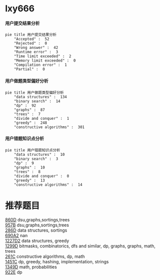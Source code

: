 # lxy666

<!-- tabs:start -->



#### **用户提交结果分析**

```mermaid
pie title 用户提交结果分析
    "Accepted" :  52
    "Rejected" :  0
    "Wrong answer" :  42
    "Runtime error" :  3
    "Time limit exceeded" :  2
    "Memory limit exceeded" :  0
    "Compilation error" :  1
    "Partial" :  0
```

#### **用户做题类型偏好分析**

```mermaid
pie title 用户做题类型偏好分析
    "data structures" :  134
    "binary search" :  14
    "dp" :  92
    "graphs" :  87
    "trees" :  7
    "divide and conquer" :  1
    "greedy" :  248
    "constructive algorithms" :  301
```
#### **用户错题知识点分析**

```mermaid
pie title 用户错题知识点分析
    "data structures" :  10
    "binary search" :  3
    "dp" :  9
    "graphs" :  10
    "trees" :  8
    "divide and conquer" :  0
    "greedy" :  13
    "constructive algorithms" :  14
```



<!-- tabs:end -->
# 推荐题目
[860D](https://codeforces.com/contest/860/problem/D)		dsu,graphs,sortings,trees		  
[957B](https://codeforces.com/contest/957/problem/B)		dsu,graphs,sortings,trees		  
[286D](https://codeforces.com/contest/286/problem/D)		data structures,
                        sortings		  
[690A2](https://codeforces.com/contest/690A/problem/2)		nan		  
[1227D2](https://codeforces.com/contest/1227D/problem/2)		data structures,
                        greedy		  
[1299D](https://codeforces.com/contest/1299/problem/D)		bitmasks,
                        combinatorics,
                        dfs and similar,
                        dp,
                        graphs,
                        graphs,
                        math,
                        trees		  
[261C](https://codeforces.com/contest/261/problem/C)		constructive algorithms,
                        dp,
                        math		  
[1451C](https://codeforces.com/contest/1451/problem/C)		dp,
                        greedy,
                        hashing,
                        implementation,
                        strings		  
[1349D](https://codeforces.com/contest/1349/problem/D)		math,
                        probabilities		  
[922E](https://codeforces.com/contest/922/problem/E)		dp		  
